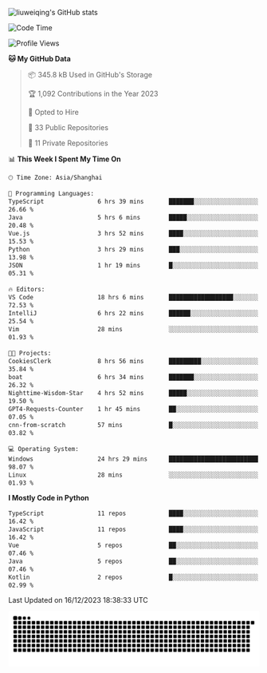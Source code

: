 ![liuweiqing's GitHub stats](https://github-readme-stats.vercel.app/api?username=14790897&show_icons=true&locale=cn&include_all_commits=true&count_private=true)

<!--START_SECTION:waka-->
![Code Time](http://img.shields.io/badge/Code%20Time-535%20hrs%2029%20mins-blue)

![Profile Views](http://img.shields.io/badge/Profile%20Views-54-blue)

**🐱 My GitHub Data** 

> 📦 345.8 kB Used in GitHub's Storage 
 > 
> 🏆 1,092 Contributions in the Year 2023
 > 
> 💼 Opted to Hire
 > 
> 📜 33 Public Repositories 
 > 
> 🔑 11 Private Repositories 
 > 
📊 **This Week I Spent My Time On** 

```text
🕑︎ Time Zone: Asia/Shanghai

💬 Programming Languages: 
TypeScript               6 hrs 39 mins       ███████░░░░░░░░░░░░░░░░░░   26.66 % 
Java                     5 hrs 6 mins        █████░░░░░░░░░░░░░░░░░░░░   20.48 % 
Vue.js                   3 hrs 52 mins       ████░░░░░░░░░░░░░░░░░░░░░   15.53 % 
Python                   3 hrs 29 mins       ███░░░░░░░░░░░░░░░░░░░░░░   13.98 % 
JSON                     1 hr 19 mins        █░░░░░░░░░░░░░░░░░░░░░░░░   05.31 % 

🔥 Editors: 
VS Code                  18 hrs 6 mins       ██████████████████░░░░░░░   72.53 % 
IntelliJ                 6 hrs 22 mins       ██████░░░░░░░░░░░░░░░░░░░   25.54 % 
Vim                      28 mins             ░░░░░░░░░░░░░░░░░░░░░░░░░   01.93 % 

🐱‍💻 Projects: 
CookiesClerk             8 hrs 56 mins       █████████░░░░░░░░░░░░░░░░   35.84 % 
boat                     6 hrs 34 mins       ███████░░░░░░░░░░░░░░░░░░   26.32 % 
Nighttime-Wisdom-Star    4 hrs 52 mins       █████░░░░░░░░░░░░░░░░░░░░   19.50 % 
GPT4-Requests-Counter    1 hr 45 mins        ██░░░░░░░░░░░░░░░░░░░░░░░   07.05 % 
cnn-from-scratch         57 mins             █░░░░░░░░░░░░░░░░░░░░░░░░   03.82 % 

💻 Operating System: 
Windows                  24 hrs 29 mins      █████████████████████████   98.07 % 
Linux                    28 mins             ░░░░░░░░░░░░░░░░░░░░░░░░░   01.93 % 
```

**I Mostly Code in Python** 

```text
TypeScript               11 repos            ████░░░░░░░░░░░░░░░░░░░░░   16.42 % 
JavaScript               11 repos            ████░░░░░░░░░░░░░░░░░░░░░   16.42 % 
Vue                      5 repos             ██░░░░░░░░░░░░░░░░░░░░░░░   07.46 % 
Java                     5 repos             ██░░░░░░░░░░░░░░░░░░░░░░░   07.46 % 
Kotlin                   2 repos             █░░░░░░░░░░░░░░░░░░░░░░░░   02.99 % 
```




 Last Updated on 16/12/2023 18:38:33 UTC
<!--END_SECTION:waka-->

<picture>
  <source media="(prefers-color-scheme: dark)" srcset="https://raw.githubusercontent.com/14790897/14790897/output/github-contribution-grid-snake-dark.svg" />
  <source media="(prefers-color-scheme: light)" srcset="https://raw.githubusercontent.com/14790897/14790897/output/github-contribution-grid-snake.svg" />
  <img alt="github-snake" src="https://raw.githubusercontent.com/14790897/14790897/output/github-contribution-grid-snake.svg" />
</picture>
